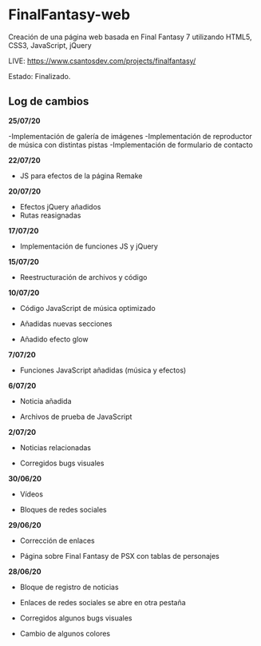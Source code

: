 # FinalFantasy-web
Creación de una página web basada en Final Fantasy 7 utilizando HTML5, CSS3, JavaScript, jQuery 

LIVE: https://www.csantosdev.com/projects/finalfantasy/

Estado: Finalizado.

## Log de cambios

**25/07/20**

-Implementación de galería de imágenes
-Implementación de reproductor de música con distintas pistas
-Implementación de formulario de contacto

**22/07/20**

- JS para efectos de la página Remake

**20/07/20**

- Efectos jQuery añadidos
- Rutas reasignadas

**17/07/20**

- Implementación de funciones JS y jQuery

**15/07/20**

- Reestructuración de archivos y código

**10/07/20**

- Código JavaScript de música optimizado

- Añadidas nuevas secciones

- Añadido efecto glow

**7/07/20**

- Funciones JavaScript añadidas (música y efectos)

**6/07/20**

- Noticia añadida

- Archivos de prueba de JavaScript

**2/07/20**

- Noticias relacionadas

- Corregidos bugs visuales

**30/06/20**

- Vídeos

- Bloques de redes sociales

**29/06/20**

- Corrección de enlaces

- Página sobre Final Fantasy de PSX con tablas de personajes

**28/06/20**

- Bloque de registro de noticias

- Enlaces de redes sociales se abre en otra pestaña

- Corregidos algunos bugs visuales

- Cambio de algunos colores

